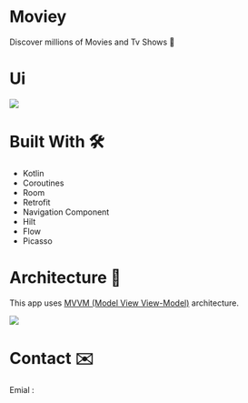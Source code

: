 # Moviey
Discover millions of Movies and Tv Shows 🎥

# Ui
<img src="https://user-images.githubusercontent.com/30687866/159035416-f846ba41-3689-49b8-ac37-fbefa3e1102d.png">

# Built With 🛠

- Kotlin
- Coroutines
- Room 
- Retrofit
- Navigation Component
- Hilt
- Flow
- Picasso

# Architecture 🗼
This app uses [MVVM (Model View View-Model)](https://developer.android.com/jetpack/guide#recommended-app-arch) architecture.

<img src="https://user-images.githubusercontent.com/30687866/163729191-343d9932-38aa-450b-9383-44607ea0b47f.jpg">

# Contact ✉️
Emial : [](mostafa.mohamed.gad97@gmail.com)

